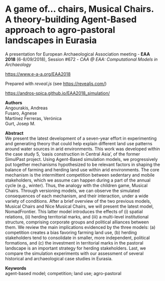 # A game of… chairs, Musical Chairs. A theory-building Agent-Based approach to agro-pastoral landscapes in Eurasia

A presentation for European Archaeological Association meeting - **EAA 2018** (6-8/09/2018), Session #672 - *CAA @ EAA: Computational Models in Archaeology*

https://www.e-a-a.org/EAA2018

Prepared with *reveal.js* (see https://revealjs.com/)

https://andros-spica.github.io/EAA2018_simulation/

**Authors**  
Angourakis, Andreas  
Fusaro, Agnese  
Martínez Ferreras, Verónica  
Gurt, Josep M.

**Abstract**  
We present the latest development of a seven-year effort in experimenting and generating theory that could help explain different land use patterns around water sources in arid environments. This work was developed within the case study 5, ‘oasis construction in Central Asia’, of the former SimulPast project. Using Agent-Based simulation models, we progressively put together mechanisms hypothesized to be relevant factors in shaping the balance of farming and herding land use within arid environments. The core mechanism is the intermittent competition between sedentary and mobile stakeholders, which we assume can happen during a part of the annual cycle (e.g., winter). Thus, the analogy with the children game, Musical Chairs. Through versioning models, we can observe the simulated consequences of each mechanism, and their interaction, under a wide variety of conditions.
After a brief overview of the two previous models, Musical Chairs and Nice Musical Chairs, we will present the latest model, NomadFrontier. This latter model introduces the effects of (i) spatial relations, (ii) herding territorial marks, and (iii) a multi-level institutional structure, comprising corporate groups and political alliances between them. We review the main implications evidenced by the three models: (a) competition creates a bias favoring farming land use, (b) herding stakeholders tend to consolidate in smaller, more independent, political formations, and (c) the investment in territorial marks in the pastoral landscape is an important strategy for herding stakeholders. Last, we compare the simulation experiments with our assessment of several historical and archaeological case studies in Eurasia.  

**Keywords**  
agent-based model; competition; land use; agro-pastoral
